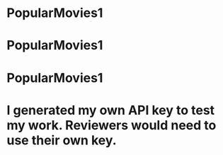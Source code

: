 # PopularMovies1
# PopularMovies1
# PopularMovies1
# I generated my own API key to test my work. Reviewers would need to use their own key.
